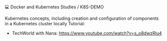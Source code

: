 💻 Docker and Kubernetes Studies / K8S-DEMO

Kubernetes concepts, including creation and configuration of components in a Kubernetes cluster locally
Tutorial:
  - TechWorld with Nana: https://www.youtube.com/watch?v=s_o8dwzRlu4
